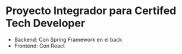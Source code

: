 # Proyecto Integrador para Certifed Tech Developer

* Backend: Con Spring Framework en el back 
* Frontend: Con React
